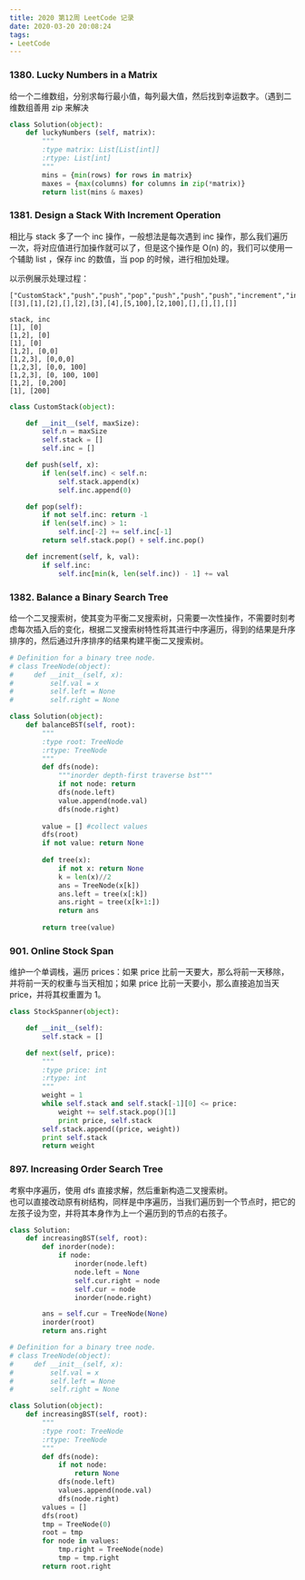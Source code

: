 ```yaml
---
title: 2020 第12周 LeetCode 记录
date: 2020-03-20 20:08:24
tags:
- LeetCode
---
```


### 1380. Lucky Numbers in a Matrix

给一个二维数组，分别求每行最小值，每列最大值，然后找到幸运数字。（遇到二维数组善用 zip 来解决


```python
class Solution(object):
    def luckyNumbers (self, matrix):
        """
        :type matrix: List[List[int]]
        :rtype: List[int]
        """
        mins = {min(rows) for rows in matrix}
        maxes = {max(columns) for columns in zip(*matrix)}
        return list(mins & maxes)
```


### 1381. Design a Stack With Increment Operation


相比与 stack 多了一个 inc 操作，一般想法是每次遇到 inc 操作，那么我们遍历一次，将对应值进行加操作就可以了，但是这个操作是 O(n) 的，我们可以使用一个辅助 list ，保存 inc 的数值，当 pop 的时候，进行相加处理。

以示例展示处理过程：
```
["CustomStack","push","push","pop","push","push","push","increment","increment","pop","pop","pop","pop"]
[[3],[1],[2],[],[2],[3],[4],[5,100],[2,100],[],[],[],[]]
```

```
stack, inc
[1], [0]
[1,2], [0]
[1], [0]
[1,2], [0,0]
[1,2,3], [0,0,0]
[1,2,3], [0,0, 100]
[1,2,3], [0, 100, 100]
[1,2], [0,200]
[1], [200]
```

```python
class CustomStack(object):

    def __init__(self, maxSize):
        self.n = maxSize
        self.stack = []
        self.inc = []

    def push(self, x):
        if len(self.inc) < self.n:
            self.stack.append(x)
            self.inc.append(0)

    def pop(self):
        if not self.inc: return -1
        if len(self.inc) > 1:
            self.inc[-2] += self.inc[-1]
        return self.stack.pop() + self.inc.pop()

    def increment(self, k, val):
        if self.inc:
            self.inc[min(k, len(self.inc)) - 1] += val
```


### 1382. Balance a Binary Search Tree

给一个二叉搜索树，使其变为平衡二叉搜索树，只需要一次性操作，不需要时刻考虑每次插入后的变化，根据二叉搜索树特性将其进行中序遍历，得到的结果是升序排序的，然后通过升序排序的结果构建平衡二叉搜索树。

```python
# Definition for a binary tree node.
# class TreeNode(object):
#     def __init__(self, x):
#         self.val = x
#         self.left = None
#         self.right = None

class Solution(object):
    def balanceBST(self, root):
        """
        :type root: TreeNode
        :rtype: TreeNode
        """
        def dfs(node):
            """inorder depth-first traverse bst"""
            if not node: return 
            dfs(node.left)
            value.append(node.val)
            dfs(node.right)
        
        value = [] #collect values
        dfs(root)
        if not value: return None
        
        def tree(x): 
            if not x: return None
            k = len(x)//2
            ans = TreeNode(x[k])
            ans.left = tree(x[:k])
            ans.right = tree(x[k+1:])
            return ans
        
        return tree(value)
```


### 901. Online Stock Span

维护一个单调栈，遍历 prices：如果 price 比前一天要大，那么将前一天移除，并将前一天的权重与当天相加；如果 price 比前一天要小，那么直接追加当天 price，并将其权重置为 1。


```python
class StockSpanner(object):

    def __init__(self):
        self.stack = []

    def next(self, price):
        """
        :type price: int
        :rtype: int
        """
        weight = 1
        while self.stack and self.stack[-1][0] <= price:
            weight += self.stack.pop()[1]
            print price, self.stack
        self.stack.append((price, weight))
        print self.stack
        return weight
```


### 897. Increasing Order Search Tree

考察中序遍历，使用 dfs 直接求解，然后重新构造二叉搜索树。  
也可以直接改动原有树结构，同样是中序遍历，当我们遍历到一个节点时，把它的左孩子设为空，并将其本身作为上一个遍历到的节点的右孩子。

```python
class Solution:
    def increasingBST(self, root):
        def inorder(node):
            if node:
                inorder(node.left)
                node.left = None
                self.cur.right = node
                self.cur = node
                inorder(node.right)

        ans = self.cur = TreeNode(None)
        inorder(root)
        return ans.right
```



```python
# Definition for a binary tree node.
# class TreeNode(object):
#     def __init__(self, x):
#         self.val = x
#         self.left = None
#         self.right = None

class Solution(object):
    def increasingBST(self, root):
        """
        :type root: TreeNode
        :rtype: TreeNode
        """
        def dfs(node):
            if not node:
                return None
            dfs(node.left)
            values.append(node.val)
            dfs(node.right)
        values = []
        dfs(root)
        tmp = TreeNode(0)
        root = tmp
        for node in values:
            tmp.right = TreeNode(node)
            tmp = tmp.right
        return root.right
```